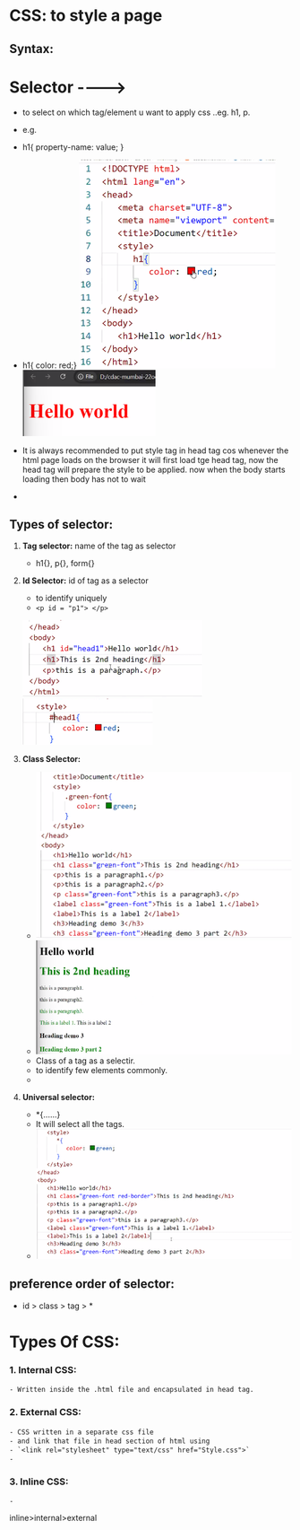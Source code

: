 # CSS: to style a page

## **Syntax:**

# **Selector** ---->  
- to select on which tag/element u want to apply css ..eg. h1, p.

- e.g.

- h1{
    property-name: value;
}


- h1{ color: red;}
![alt text](image-15.png)
![alt text](image-16.png)


- It is always recommended to put style tag in head tag cos whenever the html page loads on the browser it will first load tge head tag, now the head tag will prepare the style to be applied. now when the body starts loading then body has not to wait


- 
## **Types of selector:**
1. **Tag selector:** name of the tag as selector
    - h1{}, p{}, form{}

2. **Id Selector:** id of tag as a selector
    - to identify uniquely
    - `<p id = "p1"> </p>`

    ![alt text](image-18.png)
    ![alt text](image-17.png)

3. **Class Selector:**
    - ![alt text](image-19.png)
    - ![alt text](image-20.png)
    - Class of a tag as a selectir.
    - to identify few elements commonly.
    - 

4. **Universal selector:** 
    - *{......}
    - It will select all the tags.
    - ![alt text](image-21.png)

## preference order of selector:
- id > class > tag > *


#
# Types Of CSS:


### **1. Internal CSS:**
    - Written inside the .html file and encapsulated in head tag.

### **2. External CSS:**
    - CSS written in a separate css file
    - and link that file in head section of html using
    - `<link rel="stylesheet" type="text/css" href="Style.css">`
    - 


### **3. Inline CSS:**
    - 

inline>internal>external